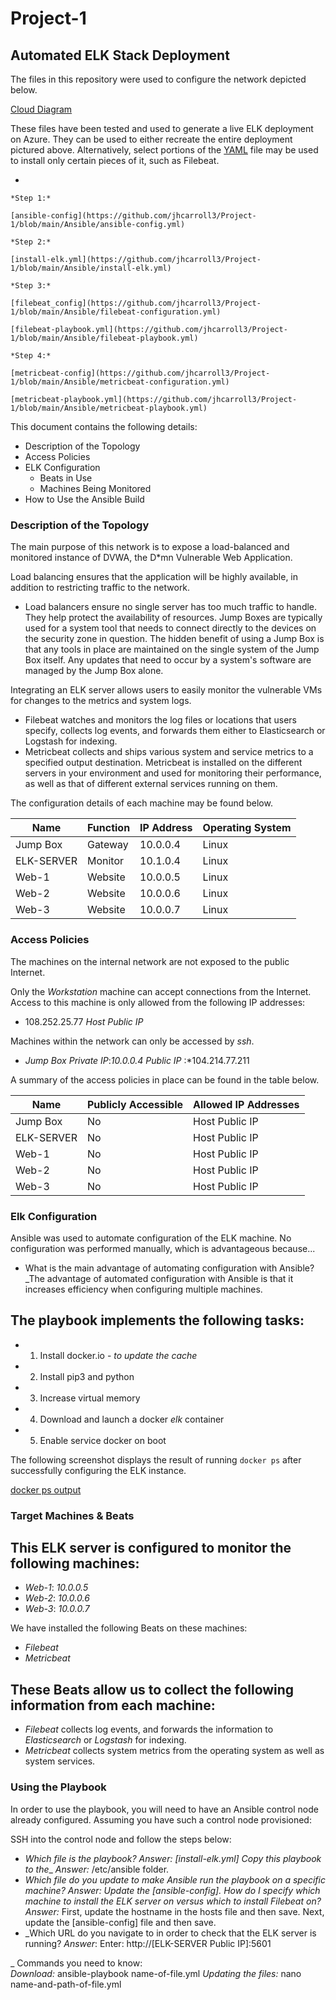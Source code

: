 # Project-1
## Automated ELK Stack Deployment

The files in this repository were used to configure the network depicted below.

[Cloud Diagram](https://github.com/jhcarroll3/Project-1/blob/main/Diagrams/Cloud%20Diagram.png)
        
These files have been tested and used to generate a live ELK deployment on Azure. They can be used to either recreate the entire deployment pictured above. Alternatively, select portions of the [YAML](https://en.wikipedia.org/wiki/YAML) file may be used to install only certain pieces of it, such as Filebeat.

  - 
    
    *Step 1:*
    
    [ansible-config](https://github.com/jhcarroll3/Project-1/blob/main/Ansible/ansible-config.yml)
    
    *Step 2:*
    
    [install-elk.yml](https://github.com/jhcarroll3/Project-1/blob/main/Ansible/install-elk.yml)
    
    *Step 3:*
    
    [filebeat_config](https://github.com/jhcarroll3/Project-1/blob/main/Ansible/filebeat-configuration.yml)
    
    [filebeat-playbook.yml](https://github.com/jhcarroll3/Project-1/blob/main/Ansible/filebeat-playbook.yml)
     
    *Step 4:*
    
    [metricbeat-config](https://github.com/jhcarroll3/Project-1/blob/main/Ansible/metricbeat-configuration.yml)
    
    [metricbeat-playbook.yml](https://github.com/jhcarroll3/Project-1/blob/main/Ansible/metricbeat-playbook.yml)
    
This document contains the following details:
- Description of the Topology
- Access Policies
- ELK Configuration
  - Beats in Use
  - Machines Being Monitored
- How to Use the Ansible Build


### Description of the Topology

The main purpose of this network is to expose a load-balanced and monitored instance of DVWA, the D*mn Vulnerable Web Application.

Load balancing ensures that the application will be highly available, in addition to restricting traffic to the network.
- Load balancers ensure no single server has too much traffic to handle. They help protect the availability of resources. Jump Boxes are typically used for a system tool that needs to connect directly to the devices on the security zone in question.  The hidden benefit of using a Jump Box is that any tools in place are maintained on the single system of the Jump Box itself. Any updates that need to occur by a system's software are managed by the Jump Box alone. 

Integrating an ELK server allows users to easily monitor the vulnerable VMs for changes to the metrics and system logs.
- Filebeat watches and monitors the log files or locations that users specify, collects log events, and forwards them either to Elasticsearch or Logstash for indexing. 
- Metricbeat collects and ships various system and service metrics to a specified output destination. Metricbeat is installed on the different servers in your environment and used for monitoring their performance, as well as that of different external services running on them.

The configuration details of each machine may be found below.

| Name      | Function | IP Address | Operating System |
|-----------|----------|------------|------------------|
| Jump Box  | Gateway  | 10.0.0.4   | Linux            |
| ELK-SERVER| Monitor  | 10.1.0.4   | Linux            |
|   Web-1   | Website  | 10.0.0.5   | Linux            |
|   Web-2   | Website  | 10.0.0.6   | Linux            |
|   Web-3   | Website  | 10.0.0.7   | Linux            | 

### Access Policies

The machines on the internal network are not exposed to the public Internet. 

Only the *Workstation* machine can accept connections from the Internet. Access to this machine is only allowed from the following IP addresses:
- 108.252.25.77 *Host Public IP*

Machines within the network can only be accessed by *ssh*.
- *Jump Box*   *Private IP*:*10.0.0.4*
               *Public IP* :*104.214.77.211 

A summary of the access policies in place can be found in the table below.

| Name      | Publicly Accessible | Allowed IP Addresses |
|-----------|---------------------|----------------------|
| Jump Box  |     No              |   Host Public IP     |
| ELK-SERVER|     No              |   Host Public IP     |
|   Web-1   |     No              |   Host Public IP     |
|   Web-2   |     No              |   Host Public IP     |
|   Web-3   |     No              |   Host Public IP     |

### Elk Configuration

Ansible was used to automate configuration of the ELK machine. No configuration was performed manually, which is advantageous because...
- What is the main advantage of automating configuration with Ansible?_The advantage of automated configuration with Ansible is that it increases efficiency when configuring multiple machines.

The playbook implements the following tasks:
- 
- 1. Install docker.io - *to update the cache*
- 2. Install pip3 and python
- 3. Increase virtual memory
- 4. Download and launch a docker *elk* container     
- 5. Enable service docker on boot

The following screenshot displays the result of running `docker ps` after successfully configuring the ELK instance.

[docker ps output](https://github.com/jhcarroll3/Project-1/blob/main/Diagrams/sudo%20docker%20ps_screenshot.png)

### Target Machines & Beats
This ELK server is configured to monitor the following machines:
- 
  - _Web-1_: *10.0.0.5*
  - _Web-2_: *10.0.0.6*
  - _Web-3_: *10.0.0.7*

We have installed the following Beats on these machines:
  - *Filebeat*
  - *Metricbeat*

These Beats allow us to collect the following information from each machine:
- 
  - *Filebeat* collects log events, and forwards the information to *Elasticsearch* or *Logstash* for indexing.
  - *Metricbeat* collects system metrics from the operating system as well as system services. 

### Using the Playbook
In order to use the playbook, you will need to have an Ansible control node already configured. Assuming you have such a control node provisioned: 

SSH into the control node and follow the steps below:

- _Which file is the playbook? *Answer:* [install-elk.yml] Copy this playbook to the__ *Answer:* /etc/ansible folder.
- _Which file do you update to make Ansible run the playbook on a specific machine? Answer: Update the [ansible-config].  How do I specify which machine to install the ELK server on versus which to install Filebeat on?_*Answer:* First, update the hostname in the hosts file and then save. Next, update the [ansible-config] file and then save.
- _Which URL do you navigate to in order to check that the ELK server is running? *Answer*: Enter: http://[ELK-SERVER Public IP]:5601

_ Commands you need to know:                                                               
  *Download:* ansible-playbook name-of-file.yml
  *Updating the files:* nano name-and-path-of-file.yml
